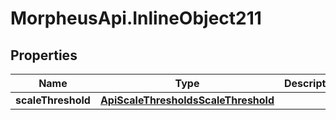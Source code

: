 # MorpheusApi.InlineObject211

## Properties

Name | Type | Description | Notes
------------ | ------------- | ------------- | -------------
**scaleThreshold** | [**ApiScaleThresholdsScaleThreshold**](ApiScaleThresholdsScaleThreshold.md) |  | 


